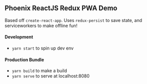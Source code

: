 ## Phoenix ReactJS Redux PWA Demo

Based off `create-react-app`. Uses `redux-persist` to save state, and
serviceworkers to make offline fun!

#### Development

* `yarn start` to spin up dev env

#### Production Bundle

* `yarn build` to make a build
* `yarn serve` to serve at localhost:8080
